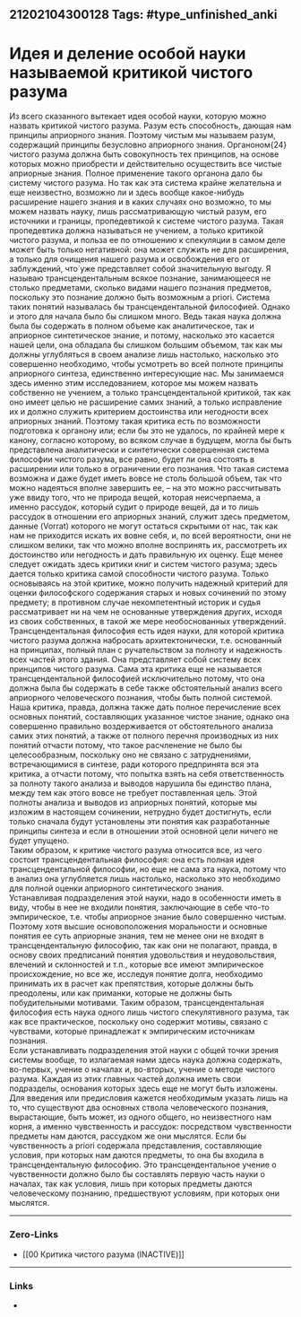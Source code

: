 21202104300128
Tags: #type_unfinished_anki 
---
# Идея и деление особой науки называемой критикой чистого разума

Из всего сказанного вытекает идея особой науки, которую можно назвать критикой чистого разума. Разум есть способность, дающая нам принципы априорного знания. Поэтому чистым мы называем разум, содержащий принципы безусловно априорного знания. Органоном{24} чистого разума должна быть совокупность тех принципов, на основе которых можно приобрести и действительно осуществить все чистые априорные знания. Полное применение такого органона дало бы систему чистого разума. Но так как эта система крайне желательна и еще неизвестно, возможно ли и здесь вообще какое-нибудь расширение нашего знания и в каких случаях оно возможно, то мы можем назвать науку, лишь рассматривающую чистый разум, его источники и границы, пропедевтикой к системе чистого разума. Такая пропедевтика должна называться не учением, а только критикой чистого разума, и польза ее по отношению к спекуляции в самом деле может быть только негативной: она может служить не для расширения, а только для очищения нашего разума и освобождения его от заблуждений, что́ уже представляет собой значительную выгоду. Я называю трансцендентальным всякое познание, занимающееся не столько предметами, сколько видами нашего познания предметов, поскольку это познание должно быть возможным а priori. Система таких понятий называлась бы трансцендентальной философией. Однако и этого для начала было бы слишком много. Ведь такая наука должна была бы содержать в полном объеме как аналитическое, так и априорное синтетическое знание, и потому, насколько это касается нашей цели, она обладала бы слишком большим объемом, так как мы должны углубляться в своем анализе лишь настолько, насколько это совершенно необходимо, чтобы усмотреть во всей полноте принципы априорного синтеза, единственно интересующие нас. Мы занимаемся здесь именно этим исследованием, которое мы можем назвать собственно не учением, а только трансцендентальной критикой, так как оно имеет целью не расширение самих знаний, а только исправление их и должно служить критерием достоинства или негодности всех априорных знаний. Поэтому такая критика есть по возможности подготовка к органону или; если бы это не удалось, по крайней мере к канону, согласно которому, во всяком случае в будущем, могла бы быть представлена аналитически и синтетически совершенная система философии чистого разума, все равно, будет ли она состоять в расширении или только в ограничении его познания. Что такая система возможна и даже будет иметь вовсе не столь большой объем, так что можно надеяться вполне завершить ее, – на это можно рассчитывать уже ввиду того, что не природа вещей, которая неисчерпаема, а именно рассудок, который судит о природе вещей, да и то лишь рассудок в отношении его априорных знаний, служит здесь предметом, данные (Vorrat) которого не могут остаться скрытыми от нас, так как нам не приходится искать их вовне себя, и, по всей вероятности, они не слишком велики, так что можно вполне воспринять их, рассмотреть их достоинство или негодность и дать правильную их оценку. Еще менее следует ожидать здесь критики книг и систем чистого разума; здесь дается только критика самой способности чистого разума. Только основываясь на этой критике, можно получить надежный критерий для оценки философского содержания старых и новых сочинений по этому предмету; в противном случае некомпетентный историк и судья рассматривает ни на чем не основанные утверждения других, исходя из своих собственных, в такой же мере необоснованных утверждений.<br>Трансцендентальная философия есть идея науки, для которой критика чистого разума должна набросать архитектонически, т.е. основанный на принципах, полный план с ручательством за полноту и надежность всех частей этого здания. Она представляет собой систему всех принципов чистого разума. Сама эта критика еще не называется трансцендентальной философией исключительно потому, что она должна была бы содержать в себе также обстоятельный анализ всего априорного человеческого познания, чтобы быть полной системой. Наша критика, правда, должна также дать полное перечисление всех основных понятий, составляющих указанное чистое знание, однако она совершенно правильно воздерживается от обстоятельного анализа самих этих понятий, а также от полного перечня производных из них понятий отчасти потому, что такое расчленение не было бы целесообразным, поскольку оно не связано с затруднениями, встречающимися в синтезе, ради которого предпринята вся эта критика, а отчасти потому, что попытка взять на себя ответственность за полноту такого анализа и выводов нарушила бы единство плана, между тем как этого вовсе не требует поставленная цель. Этой полноты анализа и выводов из априорных понятий, которые мы изложим в настоящем сочинении, нетрудно будет достигнуть, если только сначала будут установлены эти понятия как разработанные принципы синтеза и если в отношении этой основной цели ничего не будет упущено.<br>Таким образом, к критике чистого разума относится все, из чего состоит трансцендентальная философия: она есть полная идея трансцендентальной философии, но еще не сама эта наука, потому что в анализ она углубляется лишь настолько, насколько это необходимо для полной оценки априорного синтетического знания.<br>Устанавливая подразделения этой науки, надо в особенности иметь в виду, чтобы в нее не входили понятия, заключающие в себе что-то эмпирическое, т.е. чтобы априорное знание было совершенно чистым. Поэтому хотя высшие основоположения моральности и основные понятия ее суть априорные знания, тем не менее они не входят в трансцендентальную философию, так как они не полагают, правда, в основу своих предписаний понятия удовольствия и неудовольствия, влечений и склонностей и т.п., которые все имеют эмпирическое происхождение, но все же, исследуя понятие долга, необходимо принимать их в расчет как препятствия, которые должны быть преодолены, или как приманки, которые не должны быть побудительными мотивами. Таким образом, трансцендентальная философия есть наука одного лишь чистого спекулятивного разума, так как все практическое, поскольку оно содержит мотивы, связано с чувствами, которые принадлежат к эмпирическим источникам познания.<br>Если устанавливать подразделения этой науки с общей точки зрения системы вообще, то излагаемая нами здесь наука должна содержать, во-первых, учение о началах и, во-вторых, учение о методе чистого разума. Каждая из этих главных частей должна иметь свои подразделы, основания которых здесь еще не могут быть изложены. Для введения или предисловия кажется необходимым указать лишь на то, что существуют два основных ствола человеческого познания, вырастающие, быть может, из одного общего, но неизвестного нам корня, а именно чувственность и рассудок: посредством чувственности предметы нам даются, рассудком же они мыслятся. Если бы чувственность а priori содержала представления, составляющие условия, при которых нам даются предметы, то она бы входила в трансцендентальную философию. Это трансцендентальное учение о чувственности должно было бы составлять первую часть науки о началах, так как условия, лишь при которых предметы даются человеческому познанию, предшествуют условиям, при которых они мыслятся.

---
### Zero-Links
- [[00 Критика чистого разума (INACTIVE)]]
---
### Links
-